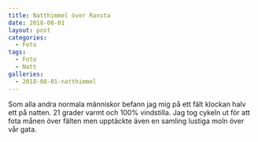 ```yaml
---
title: Natthimmel över Ransta
date: 2018-08-01
layout: post
categories:
  - Foto
tags:
  - Foto
  - Natt
galleries:
  - 2018-08-01-natthimmel
---
```


Som alla andra normala människor befann jag mig på ett fält klockan halv ett på natten. 21 grader varmt och 100% vindstilla. Jag tog cykeln ut för att fota månen över fälten men upptäckte även en samling lustiga moln över vår gata.
